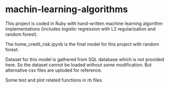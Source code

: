 # machin-learning-algorithms

This project is coded in Ruby with hand-written machine learning algorithm implementations (includes logistic regression with L2 regularization and random forest).

The home_credit_risk.ipynb is the final model for this project with random forest.

Dataset for this model is gathered from SQL database which is not provided here. So the dataset cannot be loaded without some modification. But alternative csv files are uploded for reference. 

Some test and plot related functions in rb files.
